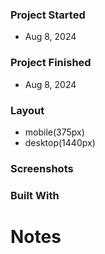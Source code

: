 ### Project Started
- Aug 8, 2024

### Project Finished
- Aug 8, 2024

### Layout
- mobile(375px)
- desktop(1440px)

### Screenshots

### Built With

# Notes